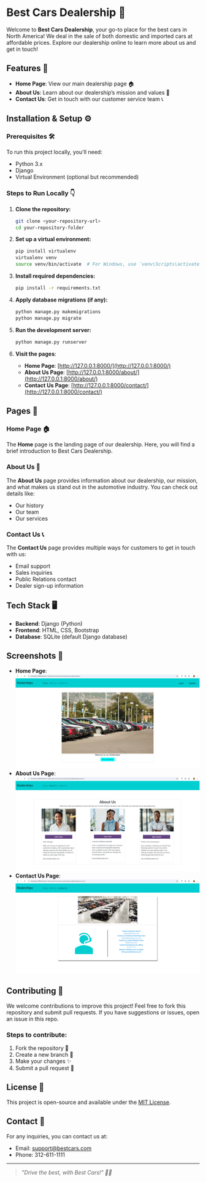# Best Cars Dealership 🚗

Welcome to **Best Cars Dealership**, your go-to place for the best cars in North America! We deal in the sale of both domestic and imported cars at affordable prices. Explore our dealership online to learn more about us and get in touch!

## Features 📑
- **Home Page**: View our main dealership page 🏠
- **About Us**: Learn about our dealership’s mission and values 📜
- **Contact Us**: Get in touch with our customer service team 📞

## Installation & Setup ⚙️

### Prerequisites 🛠️
To run this project locally, you'll need:
- Python 3.x
- Django
- Virtual Environment (optional but recommended)

### Steps to Run Locally 👇

1. **Clone the repository:**
    ```bash
    git clone <your-repository-url>
    cd your-repository-folder
    ```

2. **Set up a virtual environment:**
    ```bash
    pip install virtualenv
    virtualenv venv
    source venv/bin/activate  # For Windows, use `venv\Scripts\activate`
    ```

3. **Install required dependencies:**
    ```bash
    pip install -r requirements.txt
    ```

4. **Apply database migrations (if any):**
    ```bash
    python manage.py makemigrations
    python manage.py migrate
    ```

5. **Run the development server:**
    ```bash
    python manage.py runserver
    ```

6. **Visit the pages**:
   - **Home Page**: [http://127.0.0.1:8000/](http://127.0.0.1:8000/)
   - **About Us Page**: [http://127.0.0.1:8000/about/](http://127.0.0.1:8000/about/)
   - **Contact Us Page**: [http://127.0.0.1:8000/contact/](http://127.0.0.1:8000/contact/)

## Pages 📄

### **Home Page** 🏠
The **Home** page is the landing page of our dealership. Here, you will find a brief introduction to Best Cars Dealership.

### **About Us** 📜
The **About Us** page provides information about our dealership, our mission, and what makes us stand out in the automotive industry. You can check out details like:
- Our history
- Our team
- Our services

### **Contact Us** 📞
The **Contact Us** page provides multiple ways for customers to get in touch with us:
- Email support
- Sales inquiries
- Public Relations contact
- Dealer sign-up information

## Tech Stack 🖥️

- **Backend**: Django (Python)
- **Frontend**: HTML, CSS, Bootstrap
- **Database**: SQLite (default Django database)

## Screenshots 📸

- **Home Page**: ![Home Page Screenshot](https://github.com/Willie-Conway/xrwvm-fullstack_developer_capstone/blob/735f4194467bb434ff76cab439d3339529c33bce/Screenshots/Home.png)
- **About Us Page**: ![About Us Page Screenshot](https://github.com/Willie-Conway/xrwvm-fullstack_developer_capstone/blob/735f4194467bb434ff76cab439d3339529c33bce/Screenshots/about_us.png)
- **Contact Us Page**: ![Contact Us Page Screenshot](https://github.com/Willie-Conway/xrwvm-fullstack_developer_capstone/blob/735f4194467bb434ff76cab439d3339529c33bce/Screenshots/contact_us.png)

## Contributing 🤝

We welcome contributions to improve this project! Feel free to fork this repository and submit pull requests. If you have suggestions or issues, open an issue in this repo.

### Steps to contribute:
1. Fork the repository 🍴
2. Create a new branch 🌱
3. Make your changes ✨
4. Submit a pull request 🚀

## License 📄
This project is open-source and available under the [MIT License](LICENSE).

## Contact 📧
For any inquiries, you can contact us at:
- Email: [support@bestcars.com](mailto:support@bestcars.com)
- Phone: 312-611-1111

---

> *"Drive the best, with Best Cars!" 🚗💨*
